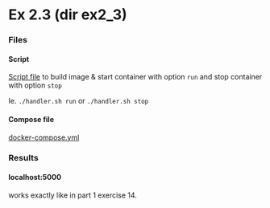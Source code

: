 
# Ex 2.3 (dir ex2_3)

### Files

#### Script

[Script file](ex2_3/handler.sh) to build image & start container with option `run` and stop container with option `stop`

Ie. `./handler.sh run` or `./handler.sh stop`

#### Compose file

[docker-compose.yml](ex2_3/docker-compose.yml)

### Results

#### localhost:5000

works exactly like in part 1 exercise 14.
